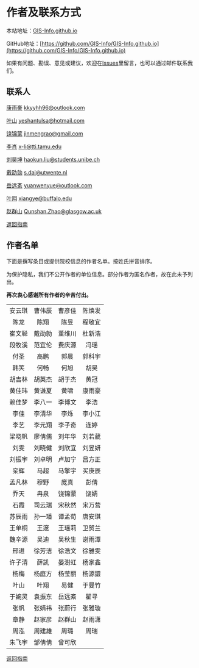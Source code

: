 # 作者及联系方式

本站地址：[GIS-Info.github.io](https://gis-info.github.io/)

GitHub地址：[https://github.com/GIS-Info/GIS-Info.github.io](https://github.com/GIS-Info/GIS-Info.github.io)

如果有问题、勘误、意见或建议，欢迎在[Issues](https://github.com/GIS-Info/GIS-Info.github.io/issues)里留言，也可以通过邮件联系我们。

## 联系人
[康雨豪](https://www.kkyyhh96.site)  [kkyyhh96@outlook.com](mailto:kkyyhh96@outlook.com)

[叶山](https://www.ye-shan.com/) [yeshantulsa@hotmail.com](mailto:yeshantulsa@hotmail.com)

[饶锦蒙](http://www.jinmengrao.com) [jinmengrao@gmail.com](mailto:jinmengrao@gmail.com)

[李肖](https://sites.google.com/tamu.edu/xiaoli/home) [x-li@tti.tamu.edu](mailto:x-li@tti.tamu.edu)

[刘昊坤](https://github.com/EugeneGIS)  [haokun.liu@students.unibe.ch](mailto:haokun.liu@students.unibe.ch)

[戴劭勍](http://gisersqdai.top/mycv/)  [s.dai@utwente.nl](mailto:s.dai@utwente.nl)

[岳远紊](https://github.com/ywyue) [yuanwenyue@outlook.com](mailto:yuanwenyue@outlook.com)

[叶翔](www.linkedin.com/in/spatialyexiang)  [xiangye@buffalo.edu](mailto:xiangye@buffalo.edu)

[赵群山](https://www.gla.ac.uk/schools/socialpolitical/staff/qunshanzhao/)  [Qunshan.Zhao@glasgow.ac.uk](mailto:Qunshan.Zhao@glasgow.ac.uk)

[返回指南](https://gis-info.github.io/)

## 作者名单

下面是撰写条目或提供院校信息的作者名单。按姓氏拼音排序。

为保护隐私，我们不公开作者的单位信息。部分作者为匿名作者，故在此未予列出。

**再次衷心感谢所有作者的辛苦付出。**

|||||
|:-----------:|:----------:|:------:|:------:|
安云琪|曹伟辰|曹彦佳|陈焕发
陈龙|陈翔|陈昱|程敬宜
崔文聪|戴劭勍|董维川|杜新浩
段牧溪|范宜伦|费庆源|冯瑶
付圣|高鹏|郭晨|郭科宇
韩笑|何畅|何旭|胡昊
胡吉林|胡英杰|胡于杰|黄冠
黄佳玮|黄谦夏|黄啸|康雨豪
赖佳梦|李八一|李博文|李浩
李佳|李清华|李烁|李小江
李艺|李元翔|李子奇|连婷|
梁晓帆|廖倩儒|刘年华|刘若葳|
刘雯|刘晓健|刘欣宜|刘昱妍|
刘振宇|刘卓明|卢加宁|吕方正|
栾辉|马超|马擎宇|买庚辰|
孟凡林|穆野|庞真|彭倩|
乔天|冉泉|饶锦蒙|饶婧|
石霞|司云瑞|宋秋然|宋万营|
苏辰雨|孙一璠|谭孟荀|唐安琪|
王单桐|王邃|王瑶莉|卫贺兰|
魏辛源|吴迪|吴秋生|谢雨潭|
邢进|徐芳洁|徐浩文|徐雅雯|
许子清|薛凯|晏澍虹|杨家鑫|
杨梅|杨庭方|杨莹丽|杨源譞|
叶山|叶翔|易健|于曼竹|
于婉灵|袁振东|岳远紊|翟寻|
张帆|张婧祎|张蔚行|张雅璇|
章静|赵家彦|赵群山|赵雨潇|
周泓|周建雄|周璐|周瑞|
朱飞宇|邹倩倩|曾可欣|


[返回指南](https://gis-info.github.io/)
